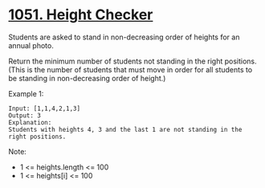 # [1051. Height Checker](https://leetcode.com/problems/height-checker/)

Students are asked to stand in non-decreasing order of heights for an annual photo.

Return the minimum number of students not standing in the right positions.  (This is the number of students that must move in order for all students to be standing in non-decreasing order of height.)

Example 1:

```text
Input: [1,1,4,2,1,3]
Output: 3
Explanation:
Students with heights 4, 3 and the last 1 are not standing in the right positions.
```

Note:

- 1 <= heights.length <= 100
- 1 <= heights[i] <= 100
